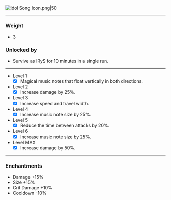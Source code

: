 ![Idol Song Icon.png|50](https://holocure.wiki.gg/images/e/ea/Idol_Song_Icon.png)

---
### Weight
- 3
### Unlocked by
- Survive as IRyS for 10 minutes in a single run.
---
- Level 1
	- [x] Magical music notes that float vertically in both directions.
- Level 2
	- [x] Increase damage by 25%.
- Level 3
	- [x] Increase speed and travel width.
- Level 4
	- [x] Increase music note size by 25%.
- Level 5
	- [x] Reduce the time between attacks by 20%.
- Level 6
	- [x] Increase music note size by 25%.
- Level MAX
	- [x] Increase damage by 50%.
---
### Enchantments
- Damage +15%
- Size +15%
- Crit Damage +10%
- Cooldown -10%
